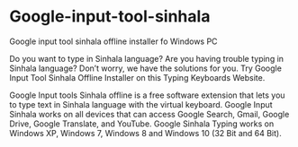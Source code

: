 # Google-input-tool-sinhala
Google input tool sinhala offline installer fo  Windows PC


Do you want to type in Sinhala language? Are you having trouble typing in Sinhala language? Don’t worry, we have the solutions for you. Try Google Input Tool Sinhala Offline Installer on this Typing Keyboards Website.

Google Input tools Sinhala offline is a free software extension that lets you to type text in Sinhala language with the virtual keyboard. Google Input Sinhala works on all devices that can access Google Search, Gmail, Google Drive, Google Translate, and YouTube. Google Sinhala Typing works on Windows XP, Windows 7, Windows 8 and Windows 10 (32 Bit and 64 Bit).
